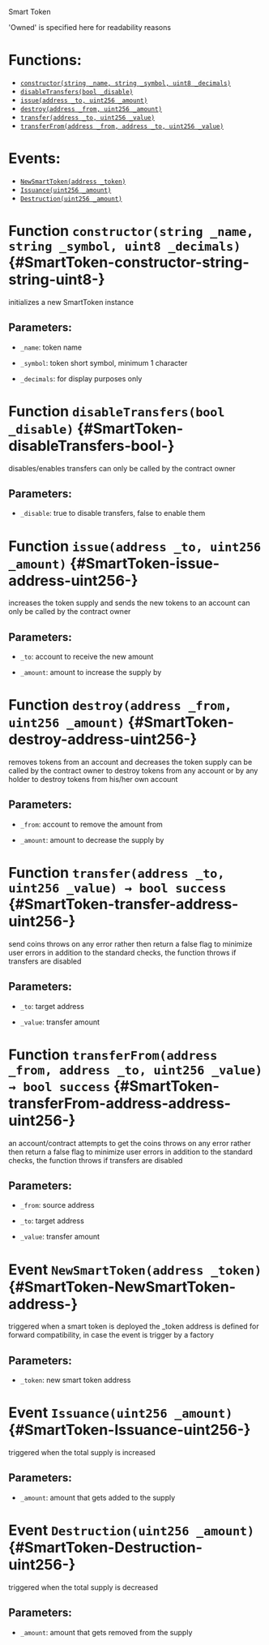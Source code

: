 Smart Token

'Owned' is specified here for readability reasons

# Functions:
- [`constructor(string _name, string _symbol, uint8 _decimals)`](#SmartToken-constructor-string-string-uint8-)
- [`disableTransfers(bool _disable)`](#SmartToken-disableTransfers-bool-)
- [`issue(address _to, uint256 _amount)`](#SmartToken-issue-address-uint256-)
- [`destroy(address _from, uint256 _amount)`](#SmartToken-destroy-address-uint256-)
- [`transfer(address _to, uint256 _value)`](#SmartToken-transfer-address-uint256-)
- [`transferFrom(address _from, address _to, uint256 _value)`](#SmartToken-transferFrom-address-address-uint256-)

# Events:
- [`NewSmartToken(address _token)`](#SmartToken-NewSmartToken-address-)
- [`Issuance(uint256 _amount)`](#SmartToken-Issuance-uint256-)
- [`Destruction(uint256 _amount)`](#SmartToken-Destruction-uint256-)


# Function `constructor(string _name, string _symbol, uint8 _decimals)` {#SmartToken-constructor-string-string-uint8-}
initializes a new SmartToken instance


## Parameters:
- `_name`:       token name

- `_symbol`:     token short symbol, minimum 1 character

- `_decimals`:   for display purposes only


# Function `disableTransfers(bool _disable)` {#SmartToken-disableTransfers-bool-}
disables/enables transfers
can only be called by the contract owner


## Parameters:
- `_disable`:    true to disable transfers, false to enable them


# Function `issue(address _to, uint256 _amount)` {#SmartToken-issue-address-uint256-}
increases the token supply and sends the new tokens to an account
can only be called by the contract owner


## Parameters:
- `_to`:         account to receive the new amount

- `_amount`:     amount to increase the supply by


# Function `destroy(address _from, uint256 _amount)` {#SmartToken-destroy-address-uint256-}
removes tokens from an account and decreases the token supply
can be called by the contract owner to destroy tokens from any account or by any holder to destroy tokens from his/her own account


## Parameters:
- `_from`:       account to remove the amount from

- `_amount`:     amount to decrease the supply by


# Function `transfer(address _to, uint256 _value) → bool success` {#SmartToken-transfer-address-uint256-}
send coins
throws on any error rather then return a false flag to minimize user errors
in addition to the standard checks, the function throws if transfers are disabled


## Parameters:
- `_to`:      target address

- `_value`:   transfer amount




# Function `transferFrom(address _from, address _to, uint256 _value) → bool success` {#SmartToken-transferFrom-address-address-uint256-}
an account/contract attempts to get the coins
throws on any error rather then return a false flag to minimize user errors
in addition to the standard checks, the function throws if transfers are disabled


## Parameters:
- `_from`:    source address

- `_to`:      target address

- `_value`:   transfer amount





# Event `NewSmartToken(address _token)` {#SmartToken-NewSmartToken-address-}
triggered when a smart token is deployed
the _token address is defined for forward compatibility, in case the event is trigger by a factory


## Parameters:
- `_token`:  new smart token address


# Event `Issuance(uint256 _amount)` {#SmartToken-Issuance-uint256-}
triggered when the total supply is increased


## Parameters:
- `_amount`:  amount that gets added to the supply


# Event `Destruction(uint256 _amount)` {#SmartToken-Destruction-uint256-}
triggered when the total supply is decreased


## Parameters:
- `_amount`:  amount that gets removed from the supply

